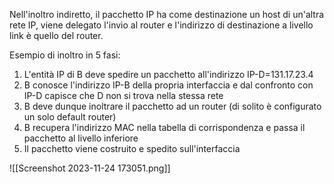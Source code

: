 Nell'inoltro indiretto, il pacchetto IP ha come destinazione un host di un'altra rete IP, viene delegato l'invio al router e l'indirizzo di destinazione a livello link è quello del router.

Esempio di inoltro in 5 fasi:
1. L'entità IP di B deve spedire un pacchetto all'indirizzo IP-D=131.17.23.4
2. B conosce l'indirizzo IP-B della propria interfaccia e dal confronto con IP-D capisce che D non si trova nella stessa rete
3. B deve dunque inoltrare il pacchetto ad un router (di solito è configurato un solo default router)
4. B recupera l'indirizzo MAC nella tabella di corrispondenza e passa il pacchetto al livello inferiore
5. Il pacchetto viene costruito e spedito sull'interfaccia


![[Screenshot 2023-11-24 173051.png]]